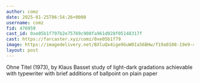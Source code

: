 ```yaml
---
author: comz
date: 2025-01-25T06:54:26+0000
username: comz
fid: 476959
cast_id: 0xe05b1f797b2e75769c908fa961d028f05148317f
cast: https://farcaster.xyz/comz/0xe05b1f79
image: https://imagedelivery.net/BXluQx4ige9GuW0Ia56BHw/f19a0108-19e9-4c08-0c5b-ebcfd4f48f00/original
layout: post
---
```


Ohne Titel (1973), by Klaus Basset
study of light-dark gradations achievable with typewriter with brief additions of ballpoint on plain paper

<img src='https://imagedelivery.net/BXluQx4ige9GuW0Ia56BHw/f19a0108-19e9-4c08-0c5b-ebcfd4f48f00/original' alt='' referrerpolicy='no-referrer'/>
